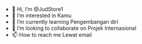 - 👋 Hi, I’m @JudStore1
- 👀 I’m interested in Kamu
- 🌱 I’m currently learning Pengembangan diri 
- 💞️ I’m looking to collaborate on Projek Internasional 
- 📫 How to reach me Lewat email 

<!---
JudStore1/JudStore1 is a ✨ special ✨ repository because its `README.md` (this file) appears on your GitHub profile.
You can click the Preview link to take a look at your changes.
--->
